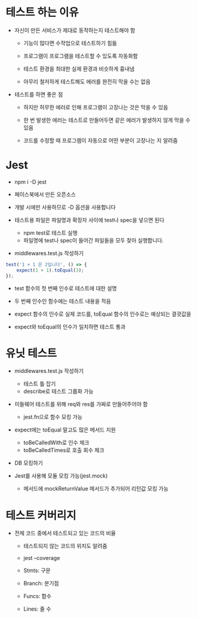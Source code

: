 # 테스트 하는 이유

* 자신이 만든 서비스가 제대로 동작하는지 테스트해야 함
  * 기능이 많다면 수작업으로 테스트하기 힘듦

  * 프로그램이 프로그램을 테스트할 수 있도록 자동화함

  * 테스트 환경을 최대한 실제 환경과 비슷하게 흉내냄

  * 아무리 철저하게 테스트해도 에러를 완전히 막을 수는 없음

* 테스트를 하면 좋은 점
  * 하지만 허무한 에러로 인해 프로그램이 고장나는 것은 막을 수 있음

  * 한 번 발생한 에러는 테스트로 만들어두면 같은 에러가 발생하지 않게 막을 수 있음

  * 코드를 수정할 때 프로그램이 자동으로 어떤 부분이 고장나는 지 알려줌

# Jest

* npm i -D jest
* 페이스북에서 만든 오픈소스 
* 개발 시에만 사용하므로 -D 옵션을 사용합니다 
* 테스트용 파일은 파일명과 확장자 사이에 test나 spec을 넣으면 된다
  * npm test로 테스트 실행 
  * 파일명에 test나 spec이 들어간 파일들을 모두 찾아 실행합니다.  

* middlewares.test.js 작성하기
```javascript
test('1 + 1 은 2입니다', () => {
    expect(1 + 1).toEqual(3);
});
```

  * test 함수의 첫 번째 인수로 테스트에 대한 설명

  * 두 번째 인수인 함수에는 테스트 내용을 적음

  * expect 함수의 인수로 실제 코드를, toEqual 함수의 인수로는 예상되는 결괏값을
  * expect와 toEqual의 인수가 일치하면 테스트 통과


# 유닛 테스트

* middlewares.test.js 작성하기
  * 테스트 틀 잡기
  * describe로 테스트 그룹화 가능

* 미들웨어 테스트를 위해 req와 res를 가짜로 만들어주어야 함
  * jest.fn으로 함수 모킹 가능

* expect에는 toEqual 말고도 많은 메서드 지원
  * toBeCalledWith로 인수 체크
  * toBeCalledTimes로 호출 회수 체크


* DB 모킹하기

* Jest를 사용해 모듈 모킹 가능(jest.mock)
  * 메서드에 mockReturnValue 메서드가 추가되어 리턴값 모킹 가능

# 테스트 커버리지


* 전체 코드 중에서 테스트되고 있는 코드의 비율
  * 테스트되지 않는 코드의 위치도 알려줌

  * jest –coverage

  * Stmts: 구문

  * Branch: 분기점

  * Funcs: 함수

  * Lines: 줄 수







